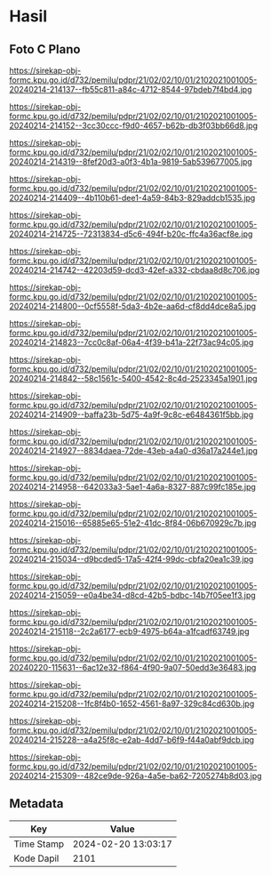# Hasil

## Foto C Plano

https://sirekap-obj-formc.kpu.go.id/d732/pemilu/pdpr/21/02/02/10/01/2102021001005-20240214-214137--fb55c811-a84c-4712-8544-97bdeb7f4bd4.jpg

https://sirekap-obj-formc.kpu.go.id/d732/pemilu/pdpr/21/02/02/10/01/2102021001005-20240214-214152--3cc30ccc-f9d0-4657-b62b-db3f03bb66d8.jpg

https://sirekap-obj-formc.kpu.go.id/d732/pemilu/pdpr/21/02/02/10/01/2102021001005-20240214-214319--8fef20d3-a0f3-4b1a-9819-5ab539677005.jpg

https://sirekap-obj-formc.kpu.go.id/d732/pemilu/pdpr/21/02/02/10/01/2102021001005-20240214-214409--4b110b61-dee1-4a59-84b3-829addcb1535.jpg

https://sirekap-obj-formc.kpu.go.id/d732/pemilu/pdpr/21/02/02/10/01/2102021001005-20240214-214725--72313834-d5c6-494f-b20c-ffc4a36acf8e.jpg

https://sirekap-obj-formc.kpu.go.id/d732/pemilu/pdpr/21/02/02/10/01/2102021001005-20240214-214742--42203d59-dcd3-42ef-a332-cbdaa8d8c706.jpg

https://sirekap-obj-formc.kpu.go.id/d732/pemilu/pdpr/21/02/02/10/01/2102021001005-20240214-214800--0cf5558f-5da3-4b2e-aa6d-cf8dd4dce8a5.jpg

https://sirekap-obj-formc.kpu.go.id/d732/pemilu/pdpr/21/02/02/10/01/2102021001005-20240214-214823--7cc0c8af-06a4-4f39-b41a-22f73ac94c05.jpg

https://sirekap-obj-formc.kpu.go.id/d732/pemilu/pdpr/21/02/02/10/01/2102021001005-20240214-214842--58c1561c-5400-4542-8c4d-2523345a1901.jpg

https://sirekap-obj-formc.kpu.go.id/d732/pemilu/pdpr/21/02/02/10/01/2102021001005-20240214-214909--baffa23b-5d75-4a9f-9c8c-e6484361f5bb.jpg

https://sirekap-obj-formc.kpu.go.id/d732/pemilu/pdpr/21/02/02/10/01/2102021001005-20240214-214927--8834daea-72de-43eb-a4a0-d36a17a244e1.jpg

https://sirekap-obj-formc.kpu.go.id/d732/pemilu/pdpr/21/02/02/10/01/2102021001005-20240214-214958--642033a3-5ae1-4a6a-8327-887c99fc185e.jpg

https://sirekap-obj-formc.kpu.go.id/d732/pemilu/pdpr/21/02/02/10/01/2102021001005-20240214-215016--65885e65-51e2-41dc-8f84-06b670929c7b.jpg

https://sirekap-obj-formc.kpu.go.id/d732/pemilu/pdpr/21/02/02/10/01/2102021001005-20240214-215034--d9bcded5-17a5-42f4-99dc-cbfa20ea1c39.jpg

https://sirekap-obj-formc.kpu.go.id/d732/pemilu/pdpr/21/02/02/10/01/2102021001005-20240214-215059--e0a4be34-d8cd-42b5-bdbc-14b7f05ee1f3.jpg

https://sirekap-obj-formc.kpu.go.id/d732/pemilu/pdpr/21/02/02/10/01/2102021001005-20240214-215118--2c2a6177-ecb9-4975-b64a-a1fcadf63749.jpg

https://sirekap-obj-formc.kpu.go.id/d732/pemilu/pdpr/21/02/02/10/01/2102021001005-20240220-115631--6ac12e32-f864-4f90-9a07-50edd3e36483.jpg

https://sirekap-obj-formc.kpu.go.id/d732/pemilu/pdpr/21/02/02/10/01/2102021001005-20240214-215208--1fc8f4b0-1652-4561-8a97-329c84cd630b.jpg

https://sirekap-obj-formc.kpu.go.id/d732/pemilu/pdpr/21/02/02/10/01/2102021001005-20240214-215228--a4a25f8c-e2ab-4dd7-b6f9-f44a0abf9dcb.jpg

https://sirekap-obj-formc.kpu.go.id/d732/pemilu/pdpr/21/02/02/10/01/2102021001005-20240214-215309--482ce9de-926a-4a5e-ba62-7205274b8d03.jpg


## Metadata

| Key        | Value               |
| ---------- | ------------------- |
| Time Stamp | 2024-02-20 13:03:17 |
| Kode Dapil | 2101                |



